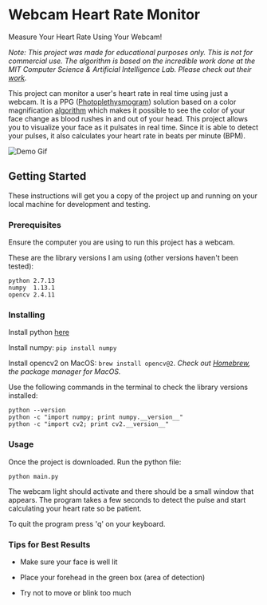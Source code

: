 # Webcam Heart Rate Monitor
Measure Your Heart Rate Using Your Webcam!

*Note: This project was made for educational purposes only. This is not for commercial use. The algorithm is based on the incredible work done at the MIT Computer Science & Artificial Intelligence Lab. Please check out their [work](http://people.csail.mit.edu/mrub/evm/).*

This project can monitor a user's heart rate in real time using just a webcam. It is a PPG ([Photoplethysmogram](https://en.wikipedia.org/wiki/Photoplethysmogram)) solution based on a color magnification [algorithm](http://people.csail.mit.edu/mrub/papers/vidmag.pdf) which makes it possible to see the color of your face change as blood rushes in and out of your head. This project allows you to visualize your face as it pulsates in real time. Since it is able to detect your pulses, it also calculates your heart rate in beats per minute (BPM). 

![Demo Gif](https://media.giphy.com/media/idMIx2UeRIA8Kb2YAz/giphy.gif)

## Getting Started
These instructions will get you a copy of the project up and running on your local machine for development and testing.

### Prerequisites
Ensure the computer you are using to run this project has a webcam. 

These are the library versions I am using (other versions haven't been tested):
```
python 2.7.13
numpy  1.13.1
opencv 2.4.11
```

### Installing

Install python [here](https://www.python.org/download/releases/2.7.3/)

Install numpy: `pip install numpy`

Install opencv2 on MacOS: `brew install opencv@2`. *Check out [Homebrew](https://brew.sh), the package manager for MacOS.*


Use the following commands in the terminal to check the library versions installed:
```
python --version
python -c "import numpy; print numpy.__version__"
python -c "import cv2; print cv2.__version__"
```

### Usage

Once the project is downloaded. Run the python file:

```
python main.py
```

The webcam light should activate and there should be a small window that appears. The program takes a few seconds to detect the pulse and start calculating your heart rate so be patient. 

To quit the program press 'q' on your keyboard.

### Tips for Best Results

- Make sure your face is well lit

- Place your forehead in the green box (area of detection)

- Try not to move or blink too much

